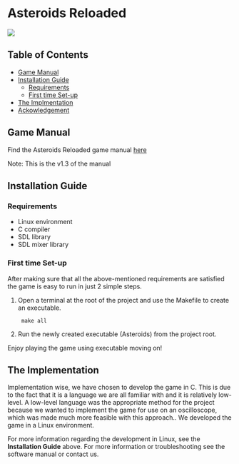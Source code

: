 # Asteroids Reloaded

![](docs/Gameplay.png)

## Table of Contents
- [Game Manual](#game-manual)
- [Installation Guide](#installation-guide)
    - [Requirements](#requirements)
    - [First time Set-up](#first-time-set-up)
- [The Implmentation](#the-implementation)
- [Ackowledgement](#ackowledgement)

## Game Manual 
Find the Asteroids Reloaded game manual [here](https://uniofnottm-my.sharepoint.com/:b:/g/personal/psygt2_nottingham_ac_uk/EVWUKN4WnNlLv-CJW4-SHyoB-I2KUc3xr7GJ9JslCRkhSQ?e=Rdrx3g)
<p>Note: This is the v1.3 of the manual

## Installation Guide
### Requirements
- Linux environment
- C compiler
- SDL library
- SDL mixer library

### First time Set-up
After making sure that all the above-mentioned requirements are satisfied the game is easy to run in just 2 simple steps.

1) Open a terminal at the root of the project and use the Makefile to create an executable.

        make all

2) Run the newly created executable (Asteroids) from the project root.

Enjoy playing the game using executable moving on!

## The Implementation
Implementation wise, we have chosen to develop the game in C. This is due to the fact that it is a language we are all familiar with and it is relatively low-level. 
A low-level language was the appropriate method for the project because we wanted to implement the game for use on an oscilloscope, which was made much more feasible with this approach.. 
We developed the game in a Linux environment. <p>For more information regarding the development in Linux, see the <strong>Installation Guide</strong> above. For more information or troubleshooting see the software manual or contact us.
